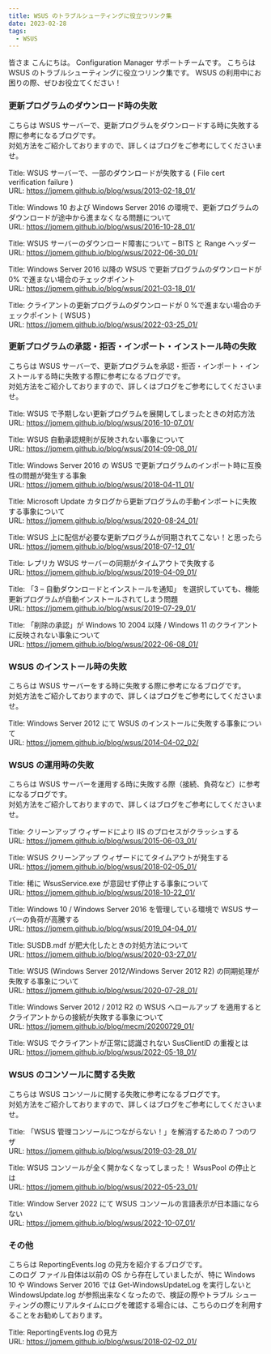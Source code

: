 ```yaml
---
title: WSUS のトラブルシューティングに役立つリンク集
date: 2023-02-28
tags:
  - WSUS
---
```



皆さま こんにちは。 Configuration Manager サポートチームです。
こちらは WSUS のトラブルシューティングに役立つリンク集です。
WSUS の利用中にお困りの際、ぜひお役立てください！

### 更新プログラムのダウンロード時の失敗

こちらは WSUS サーバーで、更新プログラムをダウンロードする時に失敗する際に参考になるブログです。  
対処方法をご紹介しておりますので、詳しくはブログをご参考にしてくださいませ。  

Title: WSUS サーバーで、一部のダウンロードが失敗する ( File cert verification failure )  
URL: https://jpmem.github.io/blog/wsus/2013-02-18_01/  

Title: Windows 10 および Windows Server 2016 の環境で、更新プログラムのダウンロードが途中から進まなくなる問題について  
URL: https://jpmem.github.io/blog/wsus/2016-10-28_01/  

Title: WSUS サーバーのダウンロード障害について – BITS と Range ヘッダー  
URL: https://jpmem.github.io/blog/wsus/2022-06-30_01/  

Title: Windows Server 2016 以降の WSUS で更新プログラムのダウンロードが 0% で進まない場合のチェックポイント  
URL: https://jpmem.github.io/blog/wsus/2021-03-18_01/  

Title: クライアントの更新プログラムのダウンロードが 0 %で進まない場合のチェックポイント ( WSUS )  
URL: https://jpmem.github.io/blog/wsus/2022-03-25_01/  

### 更新プログラムの承認・拒否・インポート・インストール時の失敗

こちらは WSUS サーバーで、更新プログラムを承認・拒否・インポート・インストールする時に失敗する際に参考になるブログです。  
対処方法をご紹介しておりますので、詳しくはブログをご参考にしてくださいませ。  

Title: WSUS で予期しない更新プログラムを展開してしまったときの対応方法  
URL: https://jpmem.github.io/blog/wsus/2016-10-07_01/  

Title: WSUS 自動承認規則が反映されない事象について  
URL: https://jpmem.github.io/blog/wsus/2014-09-08_01/  

Title: Windows Server 2016 の WSUS で更新プログラムのインポート時に互換性の問題が発生する事象  
URL: https://jpmem.github.io/blog/wsus/2018-04-11_01/  

Title: Microsoft Update カタログから更新プログラムの手動インポートに失敗する事象について  
URL: https://jpmem.github.io/blog/wsus/2020-08-24_01/  

Title: WSUS 上に配信が必要な更新プログラムが同期されてこない！と思ったら  
URL: https://jpmem.github.io/blog/wsus/2018-07-12_01/  

Title: レプリカ WSUS サーバーの同期がタイムアウトで失敗する  
URL: https://jpmem.github.io/blog/wsus/2019-04-09_01/  

Title: 「3 – 自動ダウンロードとインストールを通知」 を選択していても、機能更新プログラムが自動インストールされてしまう問題  
URL: https://jpmem.github.io/blog/wsus/2019-07-29_01/  

Title: 「削除の承認」が Windows 10 2004 以降 / Windows 11 のクライアントに反映されない事象について  
URL: https://jpmem.github.io/blog/wsus/2022-06-08_01/  

### WSUS のインストール時の失敗

こちらは WSUS サーバーをする時に失敗する際に参考になるブログです。  
対処方法をご紹介しておりますので、詳しくはブログをご参考にしてくださいませ。  

Title: Windows Server 2012 にて WSUS のインストールに失敗する事象について  
URL: https://jpmem.github.io/blog/wsus/2014-04-02_02/  

### WSUS の運用時の失敗

こちらは WSUS サーバーを運用する時に失敗する際（接続、負荷など）に参考になるブログです。  
対処方法をご紹介しておりますので、詳しくはブログをご参考にしてくださいませ。  

Title: クリーンアップ ウィザードにより IIS のプロセスがクラッシュする  
URL: https://jpmem.github.io/blog/wsus/2015-06-03_01/  

Title: WSUS クリーンアップ ウィザードにてタイムアウトが発生する  
URL: https://jpmem.github.io/blog/wsus/2018-02-05_01/  

Title: 稀に WsusService.exe が意図せず停止する事象について  
URL: https://jpmem.github.io/blog/wsus/2018-10-22_01/  

Title: Windows 10 / Windows Server 2016 を管理している環境で WSUS サーバーの負荷が高騰する  
URL: https://jpmem.github.io/blog/wsus/2019_04-04_01/  

Title: SUSDB.mdf が肥大化したときの対処方法について  
URL: https://jpmem.github.io/blog/wsus/2020-03-27_01/  

Title: WSUS (Windows Server 2012/Windows Server 2012 R2) の同期処理が失敗する事象について  
URL: https://jpmem.github.io/blog/wsus/2020-07-28_01/  

Title: Windows Server 2012 / 2012 R2 の WSUS へロールアップ を適用するとクライアントからの接続が失敗する事象について  
URL: https://jpmem.github.io/blog/mecm/20200729_01/  

Title: WSUS でクライアントが正常に認識されない SusClientID の重複とは  
URL: https://jpmem.github.io/blog/wsus/2022-05-18_01/  

### WSUS のコンソールに関する失敗

こちらは WSUS コンソールに関する失敗に参考になるブログです。  
対処方法をご紹介しておりますので、詳しくはブログをご参考にしてくださいませ。  

Title: 「WSUS 管理コンソールにつながらない！」を解消するための 7 つのワザ  
URL: https://jpmem.github.io/blog/wsus/2019-03-28_01/  

Title: WSUS コンソールが全く開かなくなってしまった！ WsusPool の停止とは  
URL: https://jpmem.github.io/blog/wsus/2022-05-23_01/  

Title: Window Server 2022 にて WSUS コンソールの言語表示が日本語にならない  
URL: https://jpmem.github.io/blog/wsus/2022-10-07_01/  

### その他

こちらは ReportingEvents.log の見方を紹介するブログです。  
このログ ファイル自体は以前の OS から存在していましたが、特に Windows 10 や Windows Server 2016 では Get-WindowsUpdateLog を実行しないと WindowsUpdate.log が参照出来なくなったので、検証の際やトラブル シューティングの際にリアルタイムにログを確認する場合には、こちらのログを利用することをお勧めしております。  

Title: ReportingEvents.log の見方  
URL: https://jpmem.github.io/blog/wsus/2018-02-02_01/  


